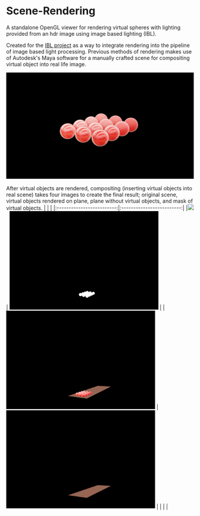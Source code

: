 # Scene-Rendering
A standalone OpenGL viewer for rendering virtual spheres with lighting provided from an hdr image using image based lighting (IBL).

Created for the [IBL project](https://github.com/zhiyuXiao1221/ImageBasedLight) as a way to integrate rendering into the pipeline of image based light processing. Previous methods of rendering makes use of Autodesk's Maya software for a manually crafted scene for compositing virtual object into real life image.

![Sample render](/images/sample_render.png)

After virtual objects are rendered, compositing (inserting virtual objects into real scene) takes four images to create the final result; original scene, virtual objects rendered on plane, plane without virtual objects, and mask of virtual objects.
| | | 
|:-------------------------:|:-------------------------:|
|<img width="400" src="/images/scene.png"> | <img width="400" src="/images/mask.png"> | 
|<img width="400" src="/images/withObjects.png"> | <img width="400" src="/images/withoutObjects.png">  | 
| | |
